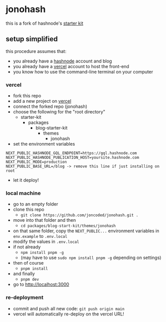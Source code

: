# jonohash

this is a fork of hashnode's [starter kit](https://github.com/Hashnode/starter-kit#readme)

## setup simplified

this procedure assumes that: 
- you already have a [hashnode](https://hashnode.com) account and blog
- you already have a [vercel](https://vercel.com) account to host the front-end
- you know how to use the command-line terminal on your computer

### vercel

* fork this repo
* add a new project on [vercel](https://vercel.com) 
* connect the forked repo (jonohash)
* choose the following for the "root directory"
  * starter-kit
    * packages
      * blog-starter-kit
        * themes
          * jonohash
* set the environment variables

```
NEXT_PUBLIC_HASHNODE_GQL_ENDPOINT=https://gql.hashnode.com
NEXT_PUBLIC_HASHNODE_PUBLICATION_HOST=yoursite.hashnode.com
NEXT_PUBLIC_MODE=production
NEXT_PUBLIC_BASE_URL=/blog -> remove this line if just installing on root
```

* let it deploy!

### local machine

* go to an empty folder 
* clone this repo 
  * `git clone https://github.com/joncoded/jonohash.git .`
* move into that folder and then 
  * `cd packages/blog-start-kit/themes/jonohash` 
* on that same folder, copy the `NEXT_PUBLIC...` environment variables in `env.example` to `.env.local` 
* modify the values in `.env.local`
* if not already 
  * `npm install pnpm -g` 
  * (may have to use `sudo npm install pnpm -g` depending on settings)
* then of course
  * `pnpm install`
* and finally 
  * `pnpm dev`
* go to [http://localhost:3000](http://localhost:3000)

### re-deployment

* commit and push all new code: `git push origin main`
* vercel will automatically re-deploy on the vercel URL!